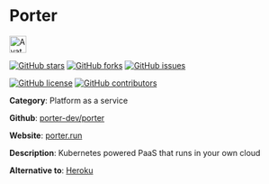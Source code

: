 
# Porter 

<a href="https://porter.run/"><img src="https://icons.duckduckgo.com/ip3/porter.run.ico" alt="Avatar" width="30" height="30" /></a>

[![GitHub stars](https://img.shields.io/github/stars/porter-dev/porter.svg?style=social&label=Star&maxAge=2592000)](https://GitHub.com/porter-dev/porter/stargazers/) [![GitHub forks](https://img.shields.io/github/forks/porter-dev/porter.svg?style=social&label=Fork&maxAge=2592000)](https://GitHub.com/porter-dev/porter/network/) [![GitHub issues](https://img.shields.io/github/issues/porter-dev/porter.svg)](https://GitHub.com/Nporter-dev/porter/issues/)

[![GitHub license](https://img.shields.io/github/license/porter-dev/porter.svg)](https://github.com/porter-dev/porter/blob/master/LICENSE) [![GitHub contributors](https://img.shields.io/github/contributors/porter-dev/porter.svg)](https://GitHub.com/porter-dev/porter/graphs/contributors/) 

**Category**: Platform as a service

**Github**: [porter-dev/porter](https://github.com/porter-dev/porter)

**Website**: [porter.run](https://porter.run/)

**Description**:
Kubernetes powered PaaS that runs in your own cloud

**Alternative to**: [Heroku](https://www.heroku.com/)
